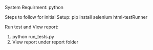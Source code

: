 System Requirment: python

Steps to follow for initial Setup: pip install selenium html-testRunner

Run test and View report:
1. python run_tests.py
2. View report under report folder